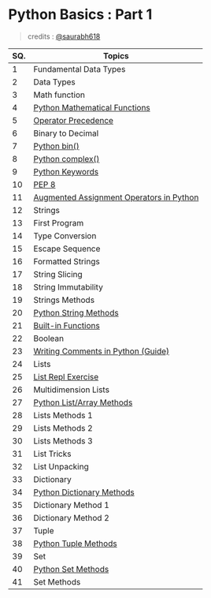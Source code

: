 # **Python Basics** : Part 1
> credits : [@saurabh618](https://github.com/saurabh618 "Saurabh Agarwal")

| SQ. | Topics                                                                                                                       |
| --- | ---------------------------------------------------------------------------------------------------------------------------- |
| 1   | Fundamental Data Types                                                                                                       |
| 2   | Data Types                                                                                                                   |
| 3   | Math function                                                                                                                |
| 4   | [Python Mathematical Functions](https://www.programiz.com/python-programming/modules/math)                                   |
| 5   | [Operator Precedence](https://repl.it/@aneagoie/Operator-Precedence#main.py)                                                 |
| 6   | Binary to Decimal                                                                                                            |
| 7   | [Python bin()](https://www.programiz.com/python-programming/methods/built-in/bin)                                            |
| 8   | [Python complex()](https://www.programiz.com/python-programming/methods/built-in/complex)                                    |
| 9   | [Python Keywords](https://www.w3schools.com/python/python_ref_keywords.asp)                                                  |
| 10  | [PEP 8](https://realpython.com/python-pep8/)                                                                                 |
| 11  | [Augmented Assignment Operators in Python](https://www.codesansar.com/python-programming/augmented-assignment-operators.htm) |
| 12  | Strings                                                                                                                      |
| 13  | First Program                                                                                                                |
| 14  | Type Conversion                                                                                                              |
| 15  | Escape Sequence                                                                                                              |
| 16  | Formatted Strings                                                                                                            |
| 17  | String Slicing                                                                                                               |
| 18  | String Immutability                                                                                                          |
| 19  | Strings Methods                                                                                                              |
| 20  | [Python String Methods](https://www.w3schools.com/python/python_ref_string.asp)                                              |
| 21  | [Built-in Functions](https://docs.python.org/3/library/functions.html)                                                       |
| 22  | Boolean                                                                                                                      |
| 23  | [Writing Comments in Python (Guide)](https://realpython.com/python-comments-guide/)                                          |
| 24  | Lists                                                                                                                        |
| 25  | [List Repl Exercise](https://repl.it/@aneagoie/lists#main.py)                                                                |
| 26  | Multidimension Lists                                                                                                         |
| 27  | [Python List/Array Methods](https://www.w3schools.com/python/python_ref_list.asp)                                            |
| 28  | Lists Methods 1                                                                                                              |
| 29  | Lists Methods 2                                                                                                              |
| 30  | Lists Methods 3                                                                                                              |
| 31  | List Tricks                                                                                                                  |
| 32  | List Unpacking                                                                                                               |
| 33  | Dictionary                                                                                                                   |
| 34  | [Python Dictionary Methods](https://www.w3schools.com/python/python_ref_dictionary.asp)                                      |
| 35  | Dictionary Method 1                                                                                                          |
| 36  | Dictionary Method 2                                                                                                          |
| 37  | Tuple                                                                                                                        |
| 38  | [Python Tuple Methods](https://www.w3schools.com/python/python_ref_tuple.asp)                                                |
| 39  | Set                                                                                                                          |
| 40  | [Python Set Methods](https://www.w3schools.com/python/python_ref_set.asp)                                                    |
| 41  | Set Methods                                                                                                                  |
